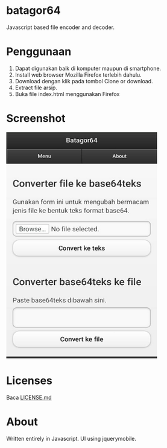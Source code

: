 # batagor64
Javascript based file encoder and decoder.

# Penggunaan
1. Dapat digunakan baik di komputer maupun di smartphone.
2. Install web browser Mozilla Firefox terlebih dahulu.
3. Download dengan klik pada tombol Clone or download.
4. Extract file arsip.
5. Buka file index.html menggunakan Firefox

# Screenshot
<img src="https://github.com/mpratama/batagor64/blob/master/screenshot.jpg" alt="Tampilan App" width="400" height="600">

# Licenses
Baca [LICENSE.md](https://github.com/mpratama/batagor64/blob/master/LICENSE.md)

# About
Written entirely in Javascript. UI using jquerymobile.